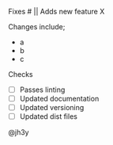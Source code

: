 Fixes # || Adds new feature X

Changes include;
* a
* b
* c

Checks
- [ ] Passes linting
- [ ] Updated documentation
- [ ] Updated versioning
- [ ] Updated dist files

@jh3y
